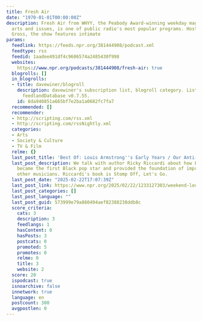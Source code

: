 ```yaml
---
title: Fresh Air
date: "1970-01-01T00:00:00Z"
description: Fresh Air from WHYY, the Peabody Award-winning weekday magazine of contemporary
  arts and issues, is one of public radio's most popular programs. Hosted by Terry
  Gross, the show features intimate
params:
  feedlink: https://feeds.npr.org/381444908/podcast.xml
  feedtype: rss
  feedid: 1aadee491df4c9606574a2485430f998
  websites:
    https://www.npr.org/podcasts/381444908/fresh-air: true
  blogrolls: []
  in_blogrolls:
  - title: davewiner/blogroll
    description: davewiner's subscription list, blogroll category. List created by
      feedlandDatabase v0.7.55.
    id: 8da940851a665bf7e2ba1a0682fc7fa7
  recommended: []
  recommender:
  - http://scripting.com/rss.xml
  - http://scripting.com/rssNightly.xml
  categories:
  - Arts
  - Society & Culture
  - TV & Film
  relme: {}
  last_post_title: 'Best Of: Louis Armstrong''s Early Years / Our Anti-Social Century'
  last_post_description: We talk with author Ricky Riccardi about how Louis Armstrong
    became the first Black pop star and provided the foundation of improvisation for
    other musicians. Riccardi's book is Stomp Off, Let's Go.
  last_post_date: "2025-02-22T17:07:39Z"
  last_post_link: https://www.npr.org/2025/02/22/1233127303/weekend-louis-armstrong-antisocial
  last_post_categories: []
  last_post_language: ""
  last_post_guid: 573999e79a860494aef82388238ddb8c
  score_criteria:
    cats: 3
    description: 3
    feedlangs: 1
    hasContent: 0
    hasPosts: 3
    postcats: 0
    promoted: 5
    promotes: 0
    relme: 0
    title: 3
    website: 2
  score: 20
  ispodcast: true
  isnoarchive: false
  innetwork: true
  language: en
  postcount: 300
  avgpostlen: 0
---
```

